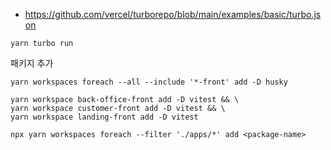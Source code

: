 - https://github.com/vercel/turborepo/blob/main/examples/basic/turbo.json

```
yarn turbo run
```

패키지 추가

```
yarn workspaces foreach --all --include '*-front' add -D husky

yarn workspace back-office-front add -D vitest && \
yarn workspace customer-front add -D vitest && \
yarn workspace landing-front add -D vitest

npx yarn workspaces foreach --filter './apps/*' add <package-name>
```

